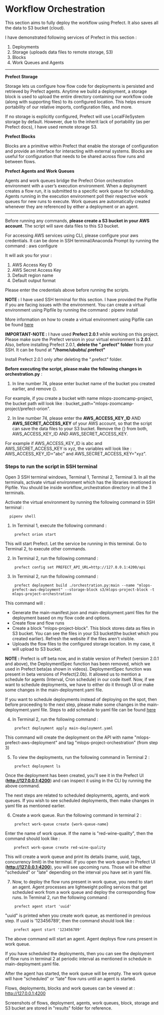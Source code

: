 # Workflow Orchestration

This section aims to fully deploy the workflow using Prefect. It also saves all the data to S3 bucket (cloud). 

I have demonstrated following services of Prefect in this section : 

1. Deployments
2. Storage (uploads data files to remote storage, S3)
3. Blocks
4. Work Queues and Agents

***********************************************************************************************************************************************************************

**Prefect Storage**

Storage lets us configure how flow code for deployments is persisted and retrieved by Prefect agents. Anytime we build a deployment, a storage block is used to upload the entire directory containing our workflow code (along with supporting files) to its configured location. This helps ensure portability of our relative imports, configuration files, and more.

If no storage is explicitly configured, Prefect will use LocalFileSystem storage by default. However, due to the inherit lack of portability (as per Prefect docs), I have used remote storage S3.

**Prefect Blocks**

Blocks are a primitive within Prefect that enable the storage of configuration and provide an interface for interacting with external systems. Blocks are useful for configuration that needs to be shared across flow runs and between flows.

**Prefect Agents and Work Queues**

Agents and work queues bridge the Prefect Orion orchestration environment with a user’s execution environment. When a deployment creates a flow run, it is submitted to a specific work queue for scheduling. Agents running in the execution environment poll their respective work queues for new runs to execute. Work queues are automatically created whenever they are referenced by either a deployment or an agent.

***********************************************************************************************************************************************************************

Before running any commands, **please create a S3 bucket in your AWS account**. The script will save data files to this S3 bucket.

For accessing AWS services using CLI, please configure your aws credentials. It can be done in SSH terminal/Anaconda Prompt by running the command : aws configure

It will ask you for your :

1. AWS Access Key ID
2. AWS Secret Access Key
3. Default region name
4. Default output format

Please enter the credentials above before running the scripts.

**NOTE :** I have used SSH terminal for this section. I have provided the Pipfile if you are facing issues with the environment. You can create a virtual environment using Pipfile by running the command : pipenv install

More information on how to create a virtual environment using Pipfile can be found [here](https://stackoverflow.com/questions/52171593/how-to-install-dependencies-from-a-copied-pipfile-inside-a-virtual-environment)

**IMPORTANT-NOTE :** I have used **Prefect 2.0.1** while working on this project. Please make sure the Prefect version in your virtual environment is **2.0.1**. Also, before installing Prefect 2.0.1, **delete the ".prefect" folder** from your SSH. It can be found at **"/home/ububtu/.prefect"**

Install Prefect 2.0.1 only after deleting the ".prefect" folder.


**Before executing the script, please make the following changes in orchestration.py** : 

1. In line number 74, please enter bucket name of the bucket you created earlier, and remove {}. 

For example, if you create a bucket with name mlops-zoomcamp-project, the bucket path will look like : bucket_path="mlops-zoomcamp-project/prefect-orion".

2. In line number 74, please enter the **AWS_ACCESS_KEY_ID** AND **AWS_SECRET_ACCESS_KEY** of your AWS account, so that the script can save the data files to your S3 bucket. Remove the {} from both, AWS_ACCESS_KEY_ID AND AWS_SECRET_ACCESS_KEY. 

For example if AWS_ACCESS_KEY_ID is abc and AWS_SECRET_ACCESS_KEY is xyz, the variables will look like : AWS_ACCESS_KEY_ID="abc" and AWS_SECRET_ACCESS_KEY="xyz".

### Steps to run the script in SSH terminal

Open 3 SSH terminal windows, Terminal 1, Terminal 2, Terminal 3. In all the terminals, activate virtual environment which has the libraries mentioned in Pipfile. You should be inside workflow_orchestration directory in all the 3 terminals.

Activate the virtual environment by running the following command in SSH terminal :

      pipenv shell

1. In Terminal 1, execute the following command : 

        prefect orion start

This will start Prefect. Let the service be running in this terminal. Go to Terminal 2, to execute other commands.

2. In Terminal 2, run the following command : 

        prefect config set PREFECT_API_URL=http://127.0.0.1:4200/api

3. In Terminal 2, run the following command : 
 
        prefect deployment build ./orchestration.py:main --name "mlops-prefect-aws-deployment" --storage-block s3/mlops-project-block -t mlops-project-orchestration

This command will :

* Generate the main-manifest.json and main-deployment.yaml files for the deployment based on my flow code and options.
* Create flow and flow runs
* Create a block "mlops-project-block". This block stores data as files in S3 bucket. You can see the files in your S3 bucket(the bucket which you created earlier).    Refresh the website if the files aren't visible. 
* Uploads the flow files to the configured storage location. In my case, it will upload to S3 bucket.

**NOTE :** Prefect is off beta now, and in stable version of Prefect (version 2.0.1 and above), the DeploymentSpec function has been removed, which we used in Prefect beta(as shown in videos). DeploymentSpec function was present in beta versions of Prefect(2.0b). It allowed us to mention a schedule for agents (Interval, Cron schedule) in our code itself. Now, if we want to schedule deployments, we have to either do it through UI or make some changes in the main-deployment.yaml file. 

If you want to schedule deployments instead of deploying on the spot, then before proceeding to the next step, please make some changes in the main-deployment.yaml file. Steps to add schedule to yaml file can be found [here](https://orion-docs.prefect.io/concepts/schedules/)

4. In Terminal 2, run the following command :

        prefect deployment apply main-deployment.yaml

This command will create the deployment on the API with name "mlops-prefect-aws-deployment" and tag "mlops-project-orchestration" (from step 3)

5. To view the deployments, run the following command in Terminal 2 :

        prefect deployment ls

Once the deployment has been created, you'll see it in the Prefect UI (**http://127.0.0.1:4200**) and can inspect it using in the CLI by running the above command.

The next steps are related to scheduled deployments, agents, and work queues. If you wish to see scheduled deployments, then make changes in yaml file as mentioned earlier. 

6. Create a work queue. Run the following command in terminal 2 :

        prefect work-queue create {work-queue-name}
 
Enter the name of work queue. If the name is "red-wine-quality", then the command should look like :

        prefect work-queue create red-wine-quality

This will create a work queue and print its details (name, uuid, tags, concurrency limit) in the terminal. If you open the work queue in Prefect UI (**http://127.0.0.1:4200**), you will see upcoming runs. Those will be either "scheduled" or "late" depending on the interval you have set in yaml file. 

7. Now, to deploy the flow runs present in work queue, you need to start an agent. Agent processes are lightweight polling services that get scheduled work from a work queue and deploy the corresponding flow runs. In Terminal 2, run the following command : 

        prefect agent start 'uuid'
   
"uuid" is printed when you create work queue, as mentioned in previous step. If uuid is '123456789', then the command should look like :
  
        prefect agent start '123456789'

The above command will start an agent. Agent deploys flow runs present in work queue. 

If you have scheduled the deployments, then you can see the deployment of flow runs in terminal 2 at periodic interval as mentioned in schedule in main-deployment.yaml file.

After the agent has started, the work queue will be empty. The work queue will have "scheduled" or "late" flow runs until an agent is started.

Flows, deployments, blocks and work queues can be viewed at : http://127.0.0.1:4200

Screenshots of flows, deployment, agents, work queues, block, storage and S3 bucket are stored in "results" folder for reference.
